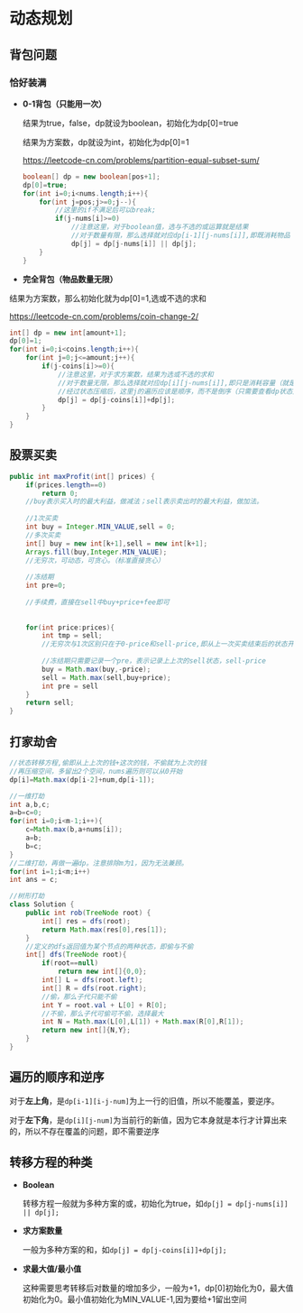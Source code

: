 # 动态规划

## 背包问题

### 恰好装满

- **0-1背包（只能用一次）**

  结果为true，false，dp就设为boolean，初始化为dp[0]=true

  结果为方案数，dp就设为int，初始化为dp[0]=1

  https://leetcode-cn.com/problems/partition-equal-subset-sum/

  ```Java
  boolean[] dp = new boolean[pos+1];
  dp[0]=true;
  for(int i=0;i<nums.length;i++){
      for(int j=pos;j>=0;j--){
          //这里的if不满足后可以break;
          if(j-nums[i]>=0)
              //注意这里，对于boolean值，选与不选的或运算就是结果
              //对于数量有限，那么选择就对应dp[i-1][j-nums[i]],即既消耗物品（就是i），也消耗容量（就是j）
              dp[j] = dp[j-nums[i]] || dp[j];
      }
  }
  ```

- **完全背包（物品数量无限）**

结果为方案数，那么初始化就为dp[0]=1,选或不选的求和

https://leetcode-cn.com/problems/coin-change-2/

```Java
int[] dp = new int[amount+1];
dp[0]=1;
for(int i=0;i<coins.length;i++){
    for(int j=0;j<=amount;j++){
        if(j-coins[i]>=0){
            //注意这里，对于求方案数，结果为选或不选的求和
            //对于数量无限，那么选择就对应dp[i][j-nums[i]],即只是消耗容量（就是j），不消耗物品（就是i）
            //经过状态压缩后，这里j的遍历应该是顺序，而不是倒序（只需要查看dp状态方程跟谁有关）
            dp[j] = dp[j-coins[i]]+dp[j];
        }
    }
}
```

## 股票买卖

```java
public int maxProfit(int[] prices) {
    if(prices.length==0)
        return 0;
    //buy表示买入时的最大利益，做减法；sell表示卖出时的最大利益，做加法。
    
    //1次买卖
    int buy = Integer.MIN_VALUE,sell = 0;
    //多次买卖
    int[] buy = new int[k+1],sell = new int[k+1];
    Arrays.fill(buy,Integer.MIN_VALUE);
    //无穷次，可动态，可贪心。（标准直接贪心）
    
    //冻结期
    int pre=0;
    
    //手续费，直接在sell中buy+price+fee即可
    
    
    for(int price:prices){
       	int tmp = sell;
        //无穷次与1次区别只在于0-price和sell-price,即从上一次买卖结束后的状态开始
        
        //冻结期只需要记录一个pre，表示记录上上次的sell状态，sell-price
        buy = Math.max(buy,-price);
        sell = Math.max(sell,buy+price);
        int pre = sell
    }
    return sell;
}
```

## 打家劫舍

```java
//状态转移方程,偷即从上上次的钱+这次的钱，不偷就为上次的钱
//再压缩空间，多留出2个空间，nums遍历则可以从0开始
dp[i]=Math.max(dp[i-2]+num,dp[i-1]);
```



```java
//一维打劫
int a,b,c;
a=b=c=0;
for(int i=0;i<m-1;i++){
    c=Math.max(b,a+nums[i]);
    a=b;
    b=c;
}
//二维打劫，再做一遍dp。注意排除m为1，因为无法兼顾。
for(int i=1;i<m;i++)  
int ans = c;

//树形打劫
class Solution {
    public int rob(TreeNode root) {
        int[] res = dfs(root);
        return Math.max(res[0],res[1]);
    }
    //定义的dfs返回值为某个节点的两种状态，即偷与不偷
    int[] dfs(TreeNode root){
        if(root==null)
            return new int[]{0,0};
        int[] L = dfs(root.left);
        int[] R = dfs(root.right);
        //偷，那么子代只能不偷
        int Y = root.val + L[0] + R[0];
        //不偷，那么子代可偷可不偷，选择最大
        int N = Math.max(L[0],L[1]) + Math.max(R[0],R[1]);
        return new int[]{N,Y};
    }
}
```



## 遍历的顺序和逆序

对于**左上角**，是`dp[i-1][i-j-num]`为上一行的旧值，所以不能覆盖，要逆序。

对于**左下角**，是`dp[i][j-num]`为当前行的新值，因为它本身就是本行才计算出来的，所以不存在覆盖的问题，即不需要逆序

## 转移方程的种类

-    **Boolean**

     转移方程一般就为多种方案的或，初始化为true，如`dp[j] = dp[j-nums[i]] || dp[j];`

-    **求方案数量**

     一般为多种方案的和，如`dp[j] = dp[j-coins[i]]+dp[j];`

-    **求最大值/最小值**

     这种需要思考转移后对数量的增加多少，一般为+1，dp[0]初始化为0，最大值初始化为0。最小值初始化为MIN_VALUE-1,因为要给+1留出空间
